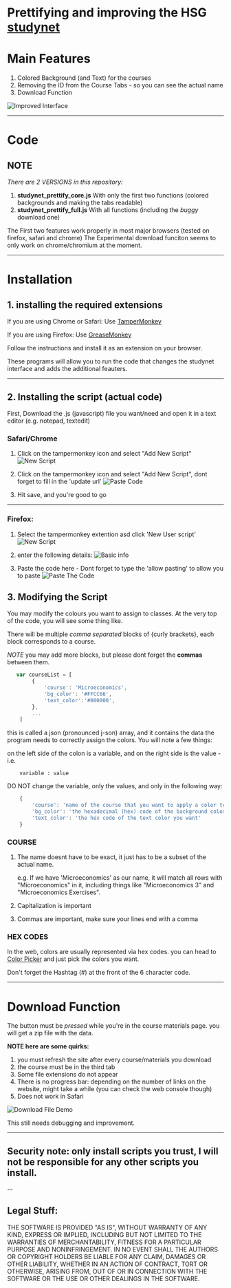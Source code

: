 # Prettifying and improving the HSG [studynet](https://studynet.unisg.ch)

# Main Features

1. Colored Background (and Text) for the courses
2. Removing the ID from the Course Tabs - so you can see the actual name
3. <Experimental> Download Function

![Improved Interface](img/studynet_interface_full.png)

---

# Code

## NOTE

*There are 2 VERSIONS in this repository:*

1. **studynet_prettify_core.js**
	With only the first two functions (colored backgrounds and making the tabs readable)
2. **studynet_prettify_full.js**
 	With all functions (including the *buggy* download one)

The First two features work properly in most major browsers (tested on firefox, safari and chrome)
The Experimental download funciton seems to only work on chrome/chromium at the moment.

---

# Installation

## 1. installing the required extensions
If you are using Chrome or Safari: Use [TamperMonkey](http://tampermonkey.net)

If you are using Firefox: Use [GreaseMonkey](http://www.greasespot.net)

Follow the instructions and install it as an extension on your browser.

These programs will allow you to run the code that changes the studynet interface and adds the additional feauters.

---

## 2. Installing the script (actual code)

First, Download the .js (javascript) file you want/need and open it in a text editor (e.g. notepad, textedit)

### Safari/Chrome

1. Click on the tampermonkey icon and select "Add New Script"
![New Script](img/ch_newscript.png)

2. Click on the tampermonkey icon and select "Add New Script", dont forget to fill in the 'update url'
![Paste Code](img/ch_paste_script.png)

3. Hit save, and you're good to go

---

### Firefox:

1. Select the tampermonkey extention asd click 'New User script'
![New Script](img/ff_hover_newscript.png)

2. enter the following details:
![Basic info](img/ff_initialize.png)

3. Paste the code here - Dont forget to type the 'allow pasting' to allow you to paste
![Paste The Code](img/ff_paste_script.png)



## 3. Modifying the Script

You may modify the colours you want to assign to classes. At the very top of the code, you will see some thing like.

There will be multiple *comma separated* blocks of {curly brackets}, each block corresponds to a course.

*NOTE* you may add more blocks, but please dont forget the **commas** between them.

```javascript
   var courseList = [
        {
            'course': 'Microeconomics',
            'bg_color': '#FFCC66',
            'text_color':'#000000',
        },
        ...
    ]
```
this is called a json (pronounced j-son) array, and it contains the data the program needs to correctly assign the colors. You will note a few things:

on the left side of the colon is a variable, and on the right side is the value - i.e.

```
	variable : value
```
DO NOT change the variable, only the values, and only in the following way:

```javascript
	{
		'course': 'name of the course that you want to apply a color to',
		'bg_color': 'the hexadecimal (hex) code of the background color you want',
		'text_color': 'the hex code of the text color you want'
	}
```

### COURSE  
1. The name doesnt have to be exact, it just has to be a subset of the actual name.
	
	e.g. If we have 'Microeconomics' as our name, it will match all rows with "Microeconomics" in it, including things like "Microeconomics 3" and "Microeconomics Exercises".

2. Capitalization is important
3. Commas are important, make sure your lines end with a comma


### HEX CODES

In the web, colors are usually represented via hex codes. you can head to [Color Picker](http://www.colorpicker.com) and just pick the colors you want.

Don't forget the Hashtag (#) at the front of the 6 character code.

---
# Download Function

The button must be *pressed* while you're in the course materials page. you will get a zip file with the data.

**NOTE here are some quirks:**

1. you must refresh the site after every course/materials you download
2. the course must be in the third tab
3. Some file extensions do not appear
4. There is no progress bar: depending on the number of links on the website, might take a while (you can check the web console though)
5. Does not work in Safari

![Download File Demo](img/download_file_demo.gif)


This still needs debugging and improvement.

---
## **Security note:** only install scripts you trust, I will not be responsible for any other scripts you install.
--
## Legal Stuff:
THE SOFTWARE IS PROVIDED "AS IS", WITHOUT WARRANTY OF ANY KIND, EXPRESS OR IMPLIED, INCLUDING BUT NOT LIMITED TO THE WARRANTIES OF MERCHANTABILITY, FITNESS FOR A PARTICULAR PURPOSE AND NONINFRINGEMENT. IN NO EVENT SHALL THE AUTHORS OR COPYRIGHT HOLDERS BE LIABLE FOR ANY CLAIM, DAMAGES OR OTHER LIABILITY, WHETHER IN AN ACTION OF CONTRACT, TORT OR OTHERWISE, ARISING FROM, OUT OF OR IN CONNECTION WITH THE SOFTWARE OR THE USE OR OTHER DEALINGS IN THE SOFTWARE.
